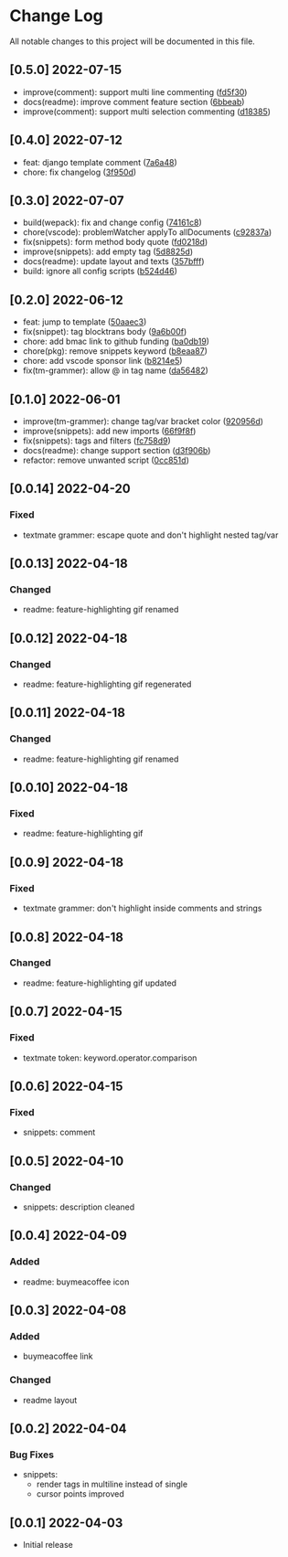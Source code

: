 # Change Log

All notable changes to this project will be documented in this file.

## [0.5.0] 2022-07-15

- improve(comment): support multi line commenting ([fd5f30](https://github.com/devmahdi404/code-django/commit/fd5f30d39f1b33d2467d396270630bd9ece3b4b3))
- docs(readme): improve comment feature section ([6bbeab](https://github.com/devmahdi404/code-django/commit/6bbeabc3d67456c7a9e8c0327bf08a6fb789dedd))
- improve(comment): support multi selection commenting ([d18385](https://github.com/devmahdi404/code-django/commit/d183857ab1841d21ebc9eedf49fc5cbc5216d08e))

## [0.4.0] 2022-07-12

- feat: django template comment ([7a6a48](https://github.com/devmahdi404/code-django/commit/7a6a48590d995d7dc9674c4886c253a79ce8e015))
- chore: fix changelog ([3f950d](https://github.com/devmahdi404/code-django/commit/3f950df5c91010f8aa0a80612d5556506f558ab0))

## [0.3.0] 2022-07-07

- build(wepack): fix and change config ([74161c8](https://github.com/devmahdi404/code-django/commit/74161c8869acfabf8310f4a23ccdccaa550c616b))
- chore(vscode): problemWatcher applyTo allDocuments ([c92837a](https://github.com/devmahdi404/code-django/commit/c92837a44f2d4f33279bc44464db699e7043d7c1))
- fix(snippets): form method body quote ([fd0218d](https://github.com/devmahdi404/code-django/commit/fd0218d5a749d795563e400f420148c0a5371f34))
- improve(snippets): add empty tag ([5d8825d](https://github.com/devmahdi404/code-django/commit/5d8825d0e1c6cf0fd66496f8069352863e3ce805))
- docs(readme): update layout and texts ([357bfff](https://github.com/devmahdi404/code-django/commit/357bfff7c52ccbe6376e32eadb0023ff85a1207c))
- build: ignore all config scripts ([b524d46](https://github.com/devmahdi404/code-django/commit/b524d4606dbcf4d34d5971f97061acd9c82819ab))

## [0.2.0] 2022-06-12

- feat: jump to template ([50aaec3](https://github.com/devmahdi404/code-django/commit/50aaec33b603630cf0d54231e8d995d1cb0d4833))
- fix(snippet): tag blocktrans body ([9a6b00f](https://github.com/devmahdi404/code-django/commit/9a6b00f92a0aa596b5158d77b9d0045f43d52a1c))
- chore: add bmac link to github funding ([ba0db19](https://github.com/devmahdi404/code-django/commit/ba0db19b8b399c946b586df29261f74989a99ed2))
- chore(pkg): remove snippets keyword ([b8eaa87](https://github.com/devmahdi404/code-django/commit/b8eaa8762dac17068665537b4d2fb469bcab2edf))
- chore: add vscode sponsor link ([b8214e5](https://github.com/devmahdi404/code-django/commit/b8214e532b5220754f7b4e0983142063c8af735a))
- fix(tm-grammer): allow @ in tag name ([da56482](https://github.com/devmahdi404/code-django/commit/da564828e9c0ac905d2267e62b5219c50e58a253))

## [0.1.0] 2022-06-01

- improve(tm-grammer): change tag/var bracket color ([920956d](https://github.com/devmahdi404/code-django/commit/920956d16709a59ec63239c1ecb78100bb0fbaf9))
- improve(snippets): add new imports ([66f9f8f](https://github.com/devmahdi404/code-django/commit/66f9f8fba493015a8ce00aaa8a403b437185b4f0))
- fix(snippets): tags and filters ([fc758d9](https://github.com/devmahdi404/code-django/commit/fc758d9aa22792c4c8339ec15c0f2183cc9d7d55))
- docs(readme): change support section ([d3f906b](https://github.com/devmahdi404/code-django/commit/d3f906b6efba9636badce3fd667cf1a535988877))
- refactor: remove unwanted script ([0cc851d](https://github.com/devmahdi404/code-django/commit/0cc851d11c1db5264b9e91fc79debb7d10c38c20))

## [0.0.14] 2022-04-20

### Fixed

- textmate grammer: escape quote and don't highlight nested tag/var

## [0.0.13] 2022-04-18

### Changed

- readme: feature-highlighting gif renamed

## [0.0.12] 2022-04-18

### Changed

- readme: feature-highlighting gif regenerated

## [0.0.11] 2022-04-18

### Changed

- readme: feature-highlighting gif renamed

## [0.0.10] 2022-04-18

### Fixed

- readme: feature-highlighting gif

## [0.0.9] 2022-04-18

### Fixed

- textmate grammer: don't highlight inside comments and strings

## [0.0.8] 2022-04-18

### Changed

- readme: feature-highlighting gif updated

## [0.0.7] 2022-04-15

### Fixed

- textmate token: keyword.operator.comparison

## [0.0.6] 2022-04-15

### Fixed

- snippets: comment

## [0.0.5] 2022-04-10

### Changed

- snippets: description cleaned

## [0.0.4] 2022-04-09

### Added

- readme: buymeacoffee icon

## [0.0.3] 2022-04-08

### Added

- buymeacoffee link

### Changed

- readme layout

## [0.0.2] 2022-04-04

### Bug Fixes

- snippets:
  - render tags in multiline instead of single
  - cursor points improved

## [0.0.1] 2022-04-03

- Initial release
